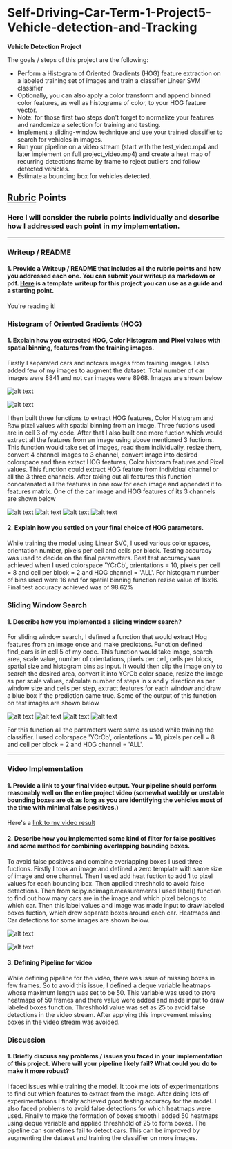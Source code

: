 # Self-Driving-Car-Term-1-Project5-Vehicle-detection-and-Tracking

**Vehicle Detection Project**

The goals / steps of this project are the following:

* Perform a Histogram of Oriented Gradients (HOG) feature extraction on a labeled training set of images and train a classifier Linear SVM classifier
* Optionally, you can also apply a color transform and append binned color features, as well as histograms of color, to your HOG feature vector. 
* Note: for those first two steps don't forget to normalize your features and randomize a selection for training and testing.
* Implement a sliding-window technique and use your trained classifier to search for vehicles in images.
* Run your pipeline on a video stream (start with the test_video.mp4 and later implement on full project_video.mp4) and create a heat map of recurring detections frame by frame to reject outliers and follow detected vehicles.
* Estimate a bounding box for vehicles detected.

[//]: # (Image References)
[image1]: https://github.com/akhilumat/Self-Driving-Car-Term-1-Project5-Vehicle-detection-and-Tracking/blob/master/output_images/Capture1.PNG
[image2]: https://github.com/akhilumat/Self-Driving-Car-Term-1-Project5-Vehicle-detection-and-Tracking/blob/master/output_images/Capture2.PNG
[image3]: https://github.com/akhilumat/Self-Driving-Car-Term-1-Project5-Vehicle-detection-and-Tracking/blob/master/output_images/Capture3.PNG
[image4]: https://github.com/akhilumat/Self-Driving-Car-Term-1-Project5-Vehicle-detection-and-Tracking/blob/master/output_images/Capture4.PNG
[image5]: https://github.com/akhilumat/Self-Driving-Car-Term-1-Project5-Vehicle-detection-and-Tracking/blob/master/output_images/Capture5.PNG
[image6]: https://github.com/akhilumat/Self-Driving-Car-Term-1-Project5-Vehicle-detection-and-Tracking/blob/master/output_images/Capture6.PNG
[image7]: https://github.com/akhilumat/Self-Driving-Car-Term-1-Project5-Vehicle-detection-and-Tracking/blob/master/output_images/Capture7.PNG
[image8]: https://github.com/akhilumat/Self-Driving-Car-Term-1-Project5-Vehicle-detection-and-Tracking/blob/master/output_images/Capture8.PNG
[image9]: https://github.com/akhilumat/Self-Driving-Car-Term-1-Project5-Vehicle-detection-and-Tracking/blob/master/output_images/Capture9.PNG
[image10]: https://github.com/akhilumat/Self-Driving-Car-Term-1-Project5-Vehicle-detection-and-Tracking/blob/master/output_images/Capture10.PNG
[image11]: https://github.com/akhilumat/Self-Driving-Car-Term-1-Project5-Vehicle-detection-and-Tracking/blob/master/output_images/Capture11.PNG
[image12]: https://github.com/akhilumat/Self-Driving-Car-Term-1-Project5-Vehicle-detection-and-Tracking/blob/master/output_images/Capture12.PNG
[video1]: https://github.com/akhilumat/Self-Driving-Car-Term-1-Project5-Vehicle-detection-and-Tracking/FinalOutput_Video.mp4

## [Rubric](https://review.udacity.com/#!/rubrics/513/view) Points
### Here I will consider the rubric points individually and describe how I addressed each point in my implementation.  

---
### Writeup / README

#### 1. Provide a Writeup / README that includes all the rubric points and how you addressed each one.  You can submit your writeup as markdown or pdf.  [Here](https://github.com/udacity/CarND-Vehicle-Detection/blob/master/writeup_template.md) is a template writeup for this project you can use as a guide and a starting point.  

You're reading it!

### Histogram of Oriented Gradients (HOG)

#### 1. Explain how you extracted HOG, Color Histogram and  Pixel values with spatial binning, features from the training images.

Firstly I separated cars and notcars images from training images. I also added few of my images to augment the dataset. Total number of car images were 8841 and not car images were 8968. Images are shown below

![alt text][image1]

![alt text][image2]

I then built three functions to extract HOG features, Color Histogram and Raw pixel values with spatial binning from an image. Three fuctions used are in cell 3 of my code. After that I also built one more fuction which would extract all the features from an image using above mentioned 3 fuctions. This function would take set of images, read them individually, resize them, convert 4 channel images to 3 channel, convert image into desired colorspace and then extact HOG features, Color historam features and Pixel values. This function could extract HOG feature from individual channel or all the 3 three channels. After taking out all features this function concatenated all the features in one row for each image and appended it to features matrix. One of the car image and HOG features of its 3 channels are shown below

![alt text][image3]
![alt text][image4]
![alt text][image5]
![alt text][image6]
 
#### 2. Explain how you settled on your final choice of HOG parameters.

While training the model using Linear SVC, I used various color spaces, orientation number, pixels per cell and cells per block. Testing accuracy was used to decide on the final parameters. Best test accuracy was achieved when I used colorspace 'YCrCb', orientations = 10, pixels per cell = 8 and cell per block = 2 and HOG channel = 'ALL'. For histogram number of bins used were 16 and for spatial binning function rezise value of 16x16. Final test accuracy achieved was of 98.62%


### Sliding Window Search

#### 1. Describe how you implemented a sliding window search?

For sliding window search, I defined a function that would extract Hog features from an image once and make predictons. Function defined find_cars is in cell 5 of my code. This function would take image, search area, scale value, number of orientations, pixels per cell, cells per block, spatial size and histogram bins as input. It would then clip the image only to search the desired area, convert it into YCrCb color space, resize the image as per scale values, calculate number of steps in x and y direction as per window size and cells per step, extract features for each window and draw a blue box if the prediction came true. Some of the output of this function on test images are shown below 

![alt text][image7]
![alt text][image8]
![alt text][image9]
![alt text][image10]

For this function all the parameters were same as used while training the classifier. I used colorspace 'YCrCb', orientations = 10, pixels per cell = 8 and cell per block = 2 and HOG channel = 'ALL'.

---

### Video Implementation

#### 1. Provide a link to your final video output.  Your pipeline should perform reasonably well on the entire project video (somewhat wobbly or unstable bounding boxes are ok as long as you are identifying the vehicles most of the time with minimal false positives.)
Here's a [link to my video result](https://github.com/akhilumat/Self-Driving-Car-Term-1-Project5-Vehicle-detection-and-Tracking/blob/master/FinalOutput_Video.mp4)

#### 2. Describe how you implemented some kind of filter for false positives and some method for combining overlapping bounding boxes.

To avoid false positives and combine overlapping boxes I used three fuctions. Firstly I took an image and defined a zero template with same size of image and one channel. Then I used add heat fuction to add 1 to pixel values for each bounding box. Then applied threshhold to avoid false detections. Then from scipy.ndimage.measurements I used label() function to find out how many cars are in the image and which pixel belongs to which car. Then this label values and image was made input to draw labeled boxes fuction, which drew separate boxes around each car. Heatmaps and Car detections for some images are shown below.

![alt text][image11]

![alt text][image12]

#### 3. Defining Pipeline for video

While defining pipeline for the video, there was issue of missing boxes in few frames. So to avoid this issue, I defined a deque variable heatmaps whose maximum length was set to be 50. This variable was used to store heatmaps of 50 frames and there value were added and made input to draw labeled boxes function. Threshhold value was set as 25 to avoid false detections in the video stream. After applying this improvement missing boxes in the video stream was avoided. 



### Discussion

#### 1. Briefly discuss any problems / issues you faced in your implementation of this project.  Where will your pipeline likely fail?  What could you do to make it more robust?

I faced issues while training the model. It took me lots of experimentations to find out which features to extract from the image. After doing lots of experimentations I finally achieved good testing accuracy for the model. I also faced problems to avoid false detections for which heatmaps were used. Finally to make the formation of boxes smooth I added 50 heatmaps using deque variable and applied threshhold of 25 to form boxes. The pipeline can sometimes fail to detect cars. This can be improved by augmenting the dataset and training the classifier on more images.  
